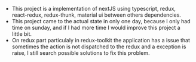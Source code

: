 - This project is a implementation of nextJS using typescript, redux, react-redux, redux-thunk, material ui between others dependencies.
- This project came to the actual state in only one day, because I only had time on sunday, and if I had more time I would improve this project a little bit.
- On redux part particulaly in redux-toolkit the application has a issue that sometimes the action is not dispatched to the redux and a exception is raise, I still search possible solutions to fix this problem. 
